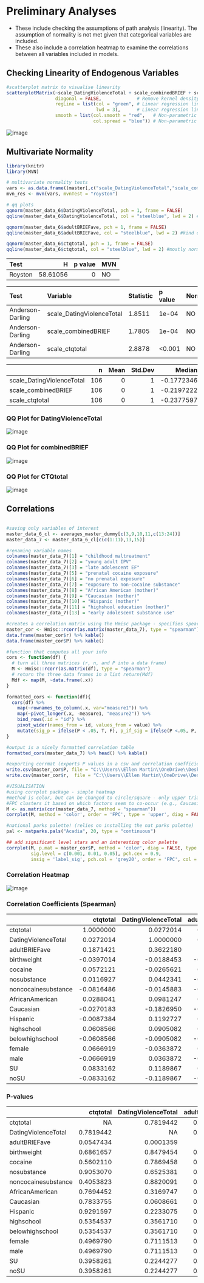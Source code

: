 # Preliminary Analyses
- These include checking the assumptions of path analysis (linearity). The assumption of normality is not met given that categorical variables are included.
- These also include a correlation heatmap to examine the correlations between all variables included in models.

## Checking Linearity of Endogenous Variables

```r
#scatterplot matrix to visualise linearity
scatterplotMatrix(~scale_DatingViolenceTotal + scale_combinedBRIEF + scale_ctqtotal, data = averages_master_clean,
                  diagonal = FALSE,             # Remove kernel density estimates
                  regLine = list(col = "green", # Linear regression line color
                                 lwd = 3),      # Linear regression line width
                  smooth = list(col.smooth = "red",   # Non-parametric mean color
                                col.spread = "blue")) # Non-parametric variance color

```


![image](https://user-images.githubusercontent.com/68326791/222259044-b5ef8c2e-5016-432b-8752-ffae32f6bd16.png)

## Multivariate Normality

```r
library(knitr)
library(MVN)

# multivariate normality tests
vars <- as.data.frame((master[,c("scale_DatingViolenceTotal","scale_combinedBRIEF","scale_ctqtotal")]))
mvn_res <- mvn(vars, mvnTest = "royston")

# qq plots
qqnorm(master_data_6$DatingViolenceTotal, pch = 1, frame = FALSE)
qqline(master_data_6$DatingViolenceTotal, col = "steelblue", lwd = 2) #DV is approximately normal

qqnorm(master_data_6$adultBRIEFave, pch = 1, frame = FALSE)
qqline(master_data_6$adultBRIEFave, col = "steelblue", lwd = 2) #kind of normal

qqnorm(master_data_6$ctqtotal, pch = 1, frame = FALSE)
qqline(master_data_6$ctqtotal, col = "steelblue", lwd = 2) #mostly normal

```
|Test    |        H| p value|MVN |
|:-------|--------:|-------:|:---|
|Royston | 58.61056|       0|NO  |

|Test             |Variable                  |Statistic |p value |Normality |
|:----------------|:-------------------------|:---------|:-------|:---------|
|Anderson-Darling |scale_DatingViolenceTotal |1.8511    |1e-04   |NO        |
|Anderson-Darling |scale_combinedBRIEF       |1.7805    |1e-04   |NO        |
|Anderson-Darling |scale_ctqtotal            |2.8878    |<0.001  |NO        |

|                          |   n| Mean| Std.Dev|     Median|       Min|      Max|       25th|      75th|      Skew|   Kurtosis|
|:-------------------------|---:|----:|-------:|----------:|---------:|--------:|----------:|---------:|---------:|----------:|
|scale_DatingViolenceTotal | 106|    0|       1| -0.1772346| -1.388118| 2.722733| -0.8833503| 0.6197672| 0.6536847| -0.4777039|
|scale_combinedBRIEF       | 106|    0|       1| -0.2197222| -1.334765| 2.529794| -0.8335153| 0.6889341| 0.5084574| -0.7765632|
|scale_ctqtotal            | 106|    0|       1| -0.2377597| -1.119330| 3.962662| -0.7044732| 0.4363820| 1.4047547|  2.6286437|

### QQ Plot for DatingViolenceTotal
![image](https://user-images.githubusercontent.com/68326791/222259153-642ee477-6f8b-436b-950e-28771e57201b.png)

### QQ Plot for combinedBRIEF
![image](https://user-images.githubusercontent.com/68326791/222259205-e2b3c912-cf8d-485c-9616-dde07ac79bdd.png)

### QQ Plot for CTQtotal
![image](https://user-images.githubusercontent.com/68326791/222259342-70d7504b-9380-414d-b1ff-7e01967aff49.png)


## Correlations 

```r

#saving only variables of interest
master_data_6_cl <- averages_master_dummy[c(3,9,10,11,c(13:24))]
master_data_7 <- master_data_6_cl[c(c(1:11),13,15)]

#renaming variable names
colnames(master_data_7)[1] = "childhood maltreatment"
colnames(master_data_7)[2] = "young adult IPV"
colnames(master_data_7)[3] = "late adolescent EF"
colnames(master_data_7)[5] = "prenatal cocaine exposure"
colnames(master_data_7)[6] = "no prenatal exposure"
colnames(master_data_7)[7] = "exposure to non-cocaine substance"
colnames(master_data_7)[8] = "African American (mother)"
colnames(master_data_7)[9] = "Caucasian (mother)"
colnames(master_data_7)[10] = "Hispanic (mother)"
colnames(master_data_7)[11] = "highshool education (mother)"
colnames(master_data_7)[13] = "early adolescent substance use"

#creates a correlation matrix using the Hmisc package - specifies spearman correlation, but pearson can be specified
master_cor <- Hmisc::rcorr(as.matrix(master_data_7), type = "spearman")
data.frame(master_cor$r) %>% kable() 
data.frame(master_cor$P) %>% kable()

#function that computes all your info
cors <- function(df) { 
  # turn all three matrices (r, n, and P into a data frame)
  M <- Hmisc::rcorr(as.matrix(df), type = "spearman")
  # return the three data frames in a list return(Mdf)
  Mdf <- map(M, ~data.frame(.x))
}

formatted_cors <- function(df){
  cors(df) %>%
    map(~rownames_to_column(.x, var="measure1")) %>%
    map(~pivot_longer(.x, -measure1, "measure2")) %>% 
    bind_rows(.id = "id") %>%
    pivot_wider(names_from = id, values_from = value) %>%
    mutate(sig_p = ifelse(P < .05, T, F), p_if_sig = ifelse(P <.05, P, NA), r_if_sig = ifelse(P <.05, r, NA)) 
}

#output is a nicely formatted correlation table
formatted_cors(master_data_7) %>% head() %>% kable()

#exporting corrmat (exports P values in a csv and correlation coefficients in another csv)
write.csv(master_cor$P, file = "C:\\Users\\Ellen Martin\\OneDrive\\Desktop\\Yale Stover Lab\\Thesis\\data\\cleaned data\\corrP.csv")
write.csv(master_cor$r,  file = "C:\\Users\\Ellen Martin\\OneDrive\\Desktop\\Yale Stover Lab\\Thesis\\data\\cleaned data\\corrR.csv")

#VISUALISATION
#using corrplot package - simple heatmap 
#method is color, but can be changed to circle/square - only upper triangle is shown
#FPC clusters it based on which factors seem to co-occur (e.g., Caucasian seems to clsuter alongside higher birthweigt, no prenatal exposure, highschool education)
M <- as.matrix(cor(master_data_7, method = "spearman"))
corrplot(M, method = 'color', order = 'FPC', type = 'upper', diag = FALSE)

#national parks palette! (relies on installing the nat parks palette)
pal <- natparks.pals("Acadia", 20, type = "continuous")

## add significant level stars and an interesting color palette
corrplot(M, p.mat = master_cor$P, method = 'color', diag = FALSE, type = 'upper',
         sig.level = c(0.001, 0.01, 0.05), pch.cex = 0.9,
         insig = 'label_sig', pch.col = 'grey20', order = 'FPC', col = pal)

```
### Correlation Heatmap

![image](https://user-images.githubusercontent.com/68326791/233662855-47282b91-f8b8-42af-b4b6-4067b41ecc51.png)

### Correlation Coefficients (Spearman)

|                    |   ctqtotal| DatingViolenceTotal| adultBRIEFave| birthweight|    cocaine| nosubstance| noncocainesubstance| AfricanAmerican|  Caucasian|   Hispanic| highschool| belowhighschool|     female|       male|         SU|       noSU|
|:-------------------|----------:|-------------------:|-------------:|-----------:|----------:|-----------:|-------------------:|---------------:|----------:|----------:|----------:|---------------:|----------:|----------:|----------:|----------:|
|ctqtotal            |  1.0000000|           0.0272014|     0.1871421|  -0.0397014|  0.0572121|   0.0116927|          -0.0816486|       0.0288041| -0.0270183| -0.0087384|  0.0608566|      -0.0608566|  0.0666919| -0.0666919|  0.0833162| -0.0833162|
|DatingViolenceTotal |  0.0272014|           1.0000000|     0.3622180|  -0.0188453| -0.0265621|   0.0442341|          -0.0145883|       0.0981247| -0.1826950|  0.1192727|  0.0905082|      -0.0905082| -0.0363872|  0.0363872|  0.1189867| -0.1189867|
|adultBRIEFave       |  0.1871421|           0.3622180|     1.0000000|  -0.0634297|  0.0386045|  -0.0367997|          -0.0078546|       0.0713216| -0.1406591|  0.0996281|  0.0604439|      -0.0604439|  0.2170719| -0.2170719|  0.3030692| -0.3030692|
|birthweight         | -0.0397014|          -0.0188453|    -0.0634297|   1.0000000| -0.3527031|   0.2894544|           0.1211893|      -0.1205812|  0.1512802| -0.0261806|  0.0716764|      -0.0716764| -0.0006167|  0.0006167| -0.0337649|  0.0337649|
|cocaine             |  0.0572121|          -0.0265621|     0.0386045|  -0.3527031|  1.0000000|  -0.6186961|          -0.5571009|       0.3171509| -0.3212287| -0.0571853| -0.3254280|       0.3254280| -0.1133893|  0.1133893|  0.1989428| -0.1989428|
|nosubstance         |  0.0116927|           0.0442341|    -0.0367997|   0.2894544| -0.6186961|   1.0000000|          -0.3077466|      -0.2714837|  0.3217441| -0.0279420|  0.2625730|      -0.2625730| -0.0216523|  0.0216523| -0.1219561|  0.1219561|
|noncocainesubstance | -0.0816486|          -0.0145883|    -0.0078546|   0.1211893| -0.5571009|  -0.3077466|           1.0000000|      -0.0971282|  0.0489393|  0.0987923|  0.1165714|      -0.1165714|  0.1602120| -0.1602120| -0.1120247|  0.1120247|
|AfricanAmerican     |  0.0288041|           0.0981247|     0.0713216|  -0.1205812|  0.3171509|  -0.2714837|          -0.0971282|       1.0000000| -0.8418974| -0.4613798|  0.1335305|      -0.1335305|  0.0482243| -0.0482243| -0.0367698|  0.0367698|
|Caucasian           | -0.0270183|          -0.1826950|    -0.1406591|   0.1512802| -0.3212287|   0.3217441|           0.0489393|      -0.8418974|  1.0000000| -0.0903336| -0.0109410|       0.0109410| -0.0270666|  0.0270666| -0.0219690|  0.0219690|
|Hispanic            | -0.0087384|           0.1192727|     0.0996281|  -0.0261806| -0.0571853|  -0.0279420|           0.0987923|      -0.4613798| -0.0903336|  1.0000000| -0.2284453|       0.2284453| -0.0444994|  0.0444994|  0.1039780| -0.1039780|
|highschool          |  0.0608566|           0.0905082|     0.0604439|   0.0716764| -0.3254280|   0.2625730|           0.1165714|       0.1335305| -0.0109410| -0.2284453|  1.0000000|      -1.0000000| -0.0404226|  0.0404226| -0.2684427|  0.2684427|
|belowhighschool     | -0.0608566|          -0.0905082|    -0.0604439|  -0.0716764|  0.3254280|  -0.2625730|          -0.1165714|      -0.1335305|  0.0109410|  0.2284453| -1.0000000|       1.0000000|  0.0404226| -0.0404226|  0.2684427| -0.2684427|
|female              |  0.0666919|          -0.0363872|     0.2170719|  -0.0006167| -0.1133893|  -0.0216523|           0.1602120|       0.0482243| -0.0270666| -0.0444994| -0.0404226|       0.0404226|  1.0000000| -1.0000000| -0.1229797|  0.1229797|
|male                | -0.0666919|           0.0363872|    -0.2170719|   0.0006167|  0.1133893|   0.0216523|          -0.1602120|      -0.0482243|  0.0270666|  0.0444994|  0.0404226|      -0.0404226| -1.0000000|  1.0000000|  0.1229797| -0.1229797|
|SU                  |  0.0833162|           0.1189867|     0.3030692|  -0.0337649|  0.1989428|  -0.1219561|          -0.1120247|      -0.0367698| -0.0219690|  0.1039780| -0.2684427|       0.2684427| -0.1229797|  0.1229797|  1.0000000| -1.0000000|
|noSU                | -0.0833162|          -0.1189867|    -0.3030692|   0.0337649| -0.1989428|   0.1219561|           0.1120247|       0.0367698|  0.0219690| -0.1039780|  0.2684427|      -0.2684427|  0.1229797| -0.1229797| -1.0000000|  1.0000000|

### P-values

|                    |  ctqtotal| DatingViolenceTotal| adultBRIEFave| birthweight|   cocaine| nosubstance| noncocainesubstance| AfricanAmerican| Caucasian|  Hispanic| highschool| belowhighschool|    female|      male|        SU|      noSU|
|:-------------------|---------:|-------------------:|-------------:|-----------:|---------:|-----------:|-------------------:|---------------:|---------:|---------:|----------:|---------------:|---------:|---------:|---------:|---------:|
|ctqtotal            |        NA|           0.7819442|     0.0547434|   0.6861657| 0.5602110|   0.9053070|           0.4053823|       0.7694452| 0.7833755| 0.9291597|  0.5354537|       0.5354537| 0.4969790| 0.4969790| 0.3958261| 0.3958261|
|DatingViolenceTotal | 0.7819442|                  NA|     0.0001359|   0.8479454| 0.7869458|   0.6525381|           0.8820091|       0.3169747| 0.0608661| 0.2233075|  0.3561710|       0.3561710| 0.7111513| 0.7111513| 0.2244277| 0.2244277|
|adultBRIEFave       | 0.0547434|           0.0001359|            NA|   0.5183074| 0.6943996|   0.7080241|           0.9363086|       0.4675197| 0.1503877| 0.3095806|  0.5382297|       0.5382297| 0.0254097| 0.0254097| 0.0015890| 0.0015890|
|birthweight         | 0.6861657|           0.8479454|     0.5183074|          NA| 0.0002088|   0.0026169|           0.2159041|       0.2182342| 0.1216269| 0.7899349|  0.4653023|       0.4653023| 0.9949941| 0.9949941| 0.7311420| 0.7311420|
|cocaine             | 0.5602110|           0.7869458|     0.6943996|   0.0002088|        NA|   0.0000000|           0.0000000|       0.0009247| 0.0007866| 0.5603954|  0.0006643|       0.0006643| 0.2471459| 0.2471459| 0.0409101| 0.0409101|
|nosubstance         | 0.9053070|           0.6525381|     0.7080241|   0.0026169| 0.0000000|          NA|           0.0013314|       0.0048773| 0.0007705| 0.7761616|  0.0065443|       0.0065443| 0.8256321| 0.8256321| 0.2129914| 0.2129914|
|noncocainesubstance | 0.4053823|           0.8820091|     0.9363086|   0.2159041| 0.0000000|   0.0013314|                  NA|       0.3219377| 0.6183534| 0.3136772|  0.2340436|       0.2340436| 0.1008927| 0.1008927| 0.2529173| 0.2529173|
|AfricanAmerican     | 0.7694452|           0.3169747|     0.4675197|   0.2182342| 0.0009247|   0.0048773|           0.3219377|              NA| 0.0000000| 0.0000006|  0.1723788|       0.1723788| 0.6234985| 0.6234985| 0.7082511| 0.7082511|
|Caucasian           | 0.7833755|           0.0608661|     0.1503877|   0.1216269| 0.0007866|   0.0007705|           0.6183534|       0.0000000|        NA| 0.3571035|  0.9113686|       0.9113686| 0.7829982| 0.7829982| 0.8231228| 0.8231228|
|Hispanic            | 0.9291597|           0.2233075|     0.3095806|   0.7899349| 0.5603954|   0.7761616|           0.3136772|       0.0000006| 0.3571035|        NA|  0.0185059|       0.0185059| 0.6505907| 0.6505907| 0.2888243| 0.2888243|
|highschool          | 0.5354537|           0.3561710|     0.5382297|   0.4653023| 0.0006643|   0.0065443|           0.2340436|       0.1723788| 0.9113686| 0.0185059|         NA|       0.0000000| 0.6807720| 0.6807720| 0.0053979| 0.0053979|
|belowhighschool     | 0.5354537|           0.3561710|     0.5382297|   0.4653023| 0.0006643|   0.0065443|           0.2340436|       0.1723788| 0.9113686| 0.0185059|  0.0000000|              NA| 0.6807720| 0.6807720| 0.0053979| 0.0053979|
|female              | 0.4969790|           0.7111513|     0.0254097|   0.9949941| 0.2471459|   0.8256321|           0.1008927|       0.6234985| 0.7829982| 0.6505907|  0.6807720|       0.6807720|        NA| 0.0000000| 0.2091469| 0.2091469|
|male                | 0.4969790|           0.7111513|     0.0254097|   0.9949941| 0.2471459|   0.8256321|           0.1008927|       0.6234985| 0.7829982| 0.6505907|  0.6807720|       0.6807720| 0.0000000|        NA| 0.2091469| 0.2091469|
|SU                  | 0.3958261|           0.2244277|     0.0015890|   0.7311420| 0.0409101|   0.2129914|           0.2529173|       0.7082511| 0.8231228| 0.2888243|  0.0053979|       0.0053979| 0.2091469| 0.2091469|        NA| 0.0000000|
|noSU                | 0.3958261|           0.2244277|     0.0015890|   0.7311420| 0.0409101|   0.2129914|           0.2529173|       0.7082511| 0.8231228| 0.2888243|  0.0053979|       0.0053979| 0.2091469| 0.2091469| 0.0000000|        NA|

